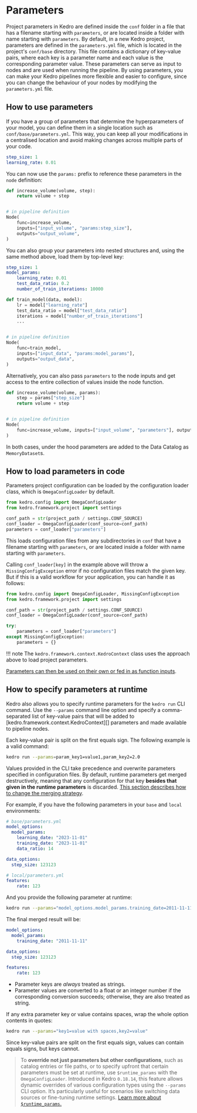 # Parameters
Project parameters in Kedro are defined inside the `conf` folder in a file that has a filename starting with `parameters`, or are located inside a folder with name starting with `parameters`.
By default, in a new Kedro project, parameters are defined in the `parameters.yml` file, which is located in the project's `conf/base` directory. This file contains a dictionary of key-value pairs, where each key is a parameter name and each value is the corresponding parameter value.
These parameters can serve as input to nodes and are used when running the pipeline. By using parameters, you can make your Kedro pipelines more flexible and easier to configure, since you can change the behaviour of your nodes by modifying the `parameters.yml` file.

## How to use parameters
If you have a group of parameters that determine the hyperparameters of your model, you can define them in a single location such as `conf/base/parameters.yml`. This way, you can keep all your modifications in a centralised location and avoid making changes across multiple parts of your code.

```yaml
step_size: 1
learning_rate: 0.01
```

You can now use the `params:` prefix to reference these parameters in the `node` definition:

```python
def increase_volume(volume, step):
    return volume + step


# in pipeline definition
Node(
    func=increase_volume,
    inputs=["input_volume", "params:step_size"],
    outputs="output_volume",
)
```

You can also group your parameters into nested structures and, using the same method above, load them by top-level key:

```yaml
step_size: 1
model_params:
    learning_rate: 0.01
    test_data_ratio: 0.2
    number_of_train_iterations: 10000
```

```python
def train_model(data, model):
    lr = model["learning_rate"]
    test_data_ratio = model["test_data_ratio"]
    iterations = model["number_of_train_iterations"]
    ...


# in pipeline definition
Node(
    func=train_model,
    inputs=["input_data", "params:model_params"],
    outputs="output_data",
)
```

Alternatively, you can also pass `parameters` to the node inputs and get access to the entire collection of values inside the node function.

```python
def increase_volume(volume, params):
    step = params["step_size"]
    return volume + step


# in pipeline definition
Node(
    func=increase_volume, inputs=["input_volume", "parameters"], outputs="output_volume"
)
```

In both cases, under the hood parameters are added to the Data Catalog as `MemoryDataset`s.


## How to load parameters in code

Parameters project configuration can be loaded by the configuration loader class, which is `OmegaConfigLoader` by default.

```python
from kedro.config import OmegaConfigLoader
from kedro.framework.project import settings

conf_path = str(project_path / settings.CONF_SOURCE)
conf_loader = OmegaConfigLoader(conf_source=conf_path)
parameters = conf_loader["parameters"]
```

This loads configuration files from any subdirectories in `conf` that have a filename starting with `parameters`, or are located inside a folder with name starting with `parameters`.

Calling `conf_loader[key]` in the example above will throw a `MissingConfigException` error if no configuration files match the given key. But if this is a valid workflow for your application, you can handle it as follows:

```python
from kedro.config import OmegaConfigLoader, MissingConfigException
from kedro.framework.project import settings

conf_path = str(project_path / settings.CONF_SOURCE)
conf_loader = OmegaConfigLoader(conf_source=conf_path)

try:
    parameters = conf_loader["parameters"]
except MissingConfigException:
    parameters = {}
```

!!! note
    The `kedro.framework.context.KedroContext` class uses the approach above to load project parameters.

[Parameters can then be used on their own or fed in as function inputs](#how-to-use-parameters).

## How to specify parameters at runtime

Kedro also allows you to specify runtime parameters for the `kedro run` CLI command. Use the `--params` command line option and specify a comma-separated list of key-value pairs that will be added to [kedro.framework.context.KedroContext][] parameters and made available to pipeline nodes.

Each key-value pair is split on the first equals sign. The following example is a valid command:

```bash
kedro run --params=param_key1=value1,param_key2=2.0
```
Values provided in the CLI take precedence and overwrite parameters specified in configuration files. By default, runtime parameters get merged destructively, meaning that any configuration for that key **besides that given in the runtime parameters** is discarded.
[This section describes how to change the merging strategy](advanced_configuration.md#how-to-change-the-merge-strategy-used-by-omegaconfigloader).

For example, if you have the following parameters in your `base` and `local` environments:

```yaml
# base/parameters.yml
model_options:
  model_params:
    learning_date: "2023-11-01"
    training_date: "2023-11-01"
    data_ratio: 14

data_options:
  step_size: 123123
```

```yaml
# local/parameters.yml
features:
    rate: 123
```

And you provide the following parameter at runtime:

```bash
kedro run --params="model_options.model_params.training_date=2011-11-11"
```

The final merged result will be:
```yaml
model_options:
  model_params:
    training_date: "2011-11-11"

data_options:
  step_size: 123123

features:
    rate: 123
```

* Parameter keys are _always_ treated as strings.
* Parameter values are converted to a float or an integer number if the corresponding conversion succeeds; otherwise, they are also treated as string.

If any extra parameter key or value contains spaces, wrap the whole option contents in quotes:

```bash
kedro run --params="key1=value with spaces,key2=value"
```

Since key-value pairs are split on the first equals sign, values can contain equals signs, but keys cannot.


> To **override not just parameters but other configurations**, such as catalog entries or file paths, or to specify upfront that certain parameters must be set at runtime, use `$runtime_params` with the `OmegaConfigLoader`. Introduced in Kedro `0.18.14`, this feature allows dynamic overrides of various configuration types using the `--params` CLI option.  It’s particularly useful for scenarios like switching data sources or fine-tuning runtime settings. [Learn more about `$runtime_params`.](advanced_configuration.md#how-to-override-configuration-with-runtime-parameters-with-the-omegaconfigloader)
